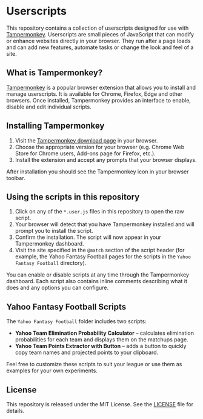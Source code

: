 # Userscripts

This repository contains a collection of userscripts designed for use with [Tampermonkey](https://www.tampermonkey.net/). Userscripts are small pieces of JavaScript that can modify or enhance websites directly in your browser. They run after a page loads and can add new features, automate tasks or change the look and feel of a site.

## What is Tampermonkey?

[Tampermonkey](https://www.tampermonkey.net/) is a popular browser extension that allows you to install and manage userscripts. It is available for Chrome, Firefox, Edge and other browsers. Once installed, Tampermonkey provides an interface to enable, disable and edit individual scripts.

## Installing Tampermonkey

1. Visit the [Tampermonkey download page](https://www.tampermonkey.net/) in your browser.
2. Choose the appropriate version for your browser (e.g. Chrome Web Store for Chrome users, Add-ons page for Firefox, etc.).
3. Install the extension and accept any prompts that your browser displays.

After installation you should see the Tampermonkey icon in your browser toolbar.

## Using the scripts in this repository

1. Click on any of the `*.user.js` files in this repository to open the raw script.
2. Your browser will detect that you have Tampermonkey installed and will prompt you to install the script.
3. Confirm the installation. The script will now appear in your Tampermonkey dashboard.
4. Visit the site specified in the `@match` section of the script header (for example, the Yahoo Fantasy Football pages for the scripts in the `Yahoo Fantasy Football` directory).

You can enable or disable scripts at any time through the Tampermonkey dashboard. Each script also contains inline comments describing what it does and any options you can configure.

## Yahoo Fantasy Football Scripts

The `Yahoo Fantasy Football` folder includes two scripts:

- **Yahoo Team Elimination Probability Calculator** – calculates elimination probabilities for each team and displays them on the matchups page.
- **Yahoo Team Points Extractor with Button** – adds a button to quickly copy team names and projected points to your clipboard.

Feel free to customize these scripts to suit your league or use them as examples for your own experiments.

## License

This repository is released under the MIT License. See the [LICENSE](LICENSE) file for details.

